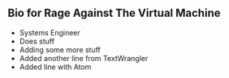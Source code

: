 ## Bio for Rage Against The Virtual Machine
- Systems Engineer
- Does stuff
- Adding some more stuff
- Added another line from TextWrangler
- Added line with Atom
